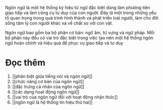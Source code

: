 Ngôn ngữ là một hệ thống ký hiệu từ ngữ đặc biệt dùng làm phương tiện giao tiếp và làm công cụ tư duy của con người. Đây là một trong những yếu tố quan trọng trong quá trình hình thành và phát triển loài người, làm cho đời sống tâm lý con người khác xa về chất so với con vật. 

Ngôn ngữ bao gồm ba bộ phận cơ bản: ngữ âm, từ vựng và ngữ pháp. Mỗi bộ phận này đều có vai trò đặc biệt trong việc tạo nên một hệ thống ngôn ngữ hoàn chỉnh và hiệu quả để phục vụ giao tiếp và tư duy

# Đọc thêm
1. [[phân biệt giữa tiếng nói và ngôn ngữ]]
2. [[chức năng cơ bản của ngôn ngữ]]
3. [[đặc trưng cá nhân của ngôn ngữ]]
4. [[các dạng hoạt động ngôn ngữ]]
5. [[vai trò của ngôn ngữ đối với hoạt động nhận thức]]
6. [[ngôn ngữ là hệ thống tín hiệu thứ hai]]
